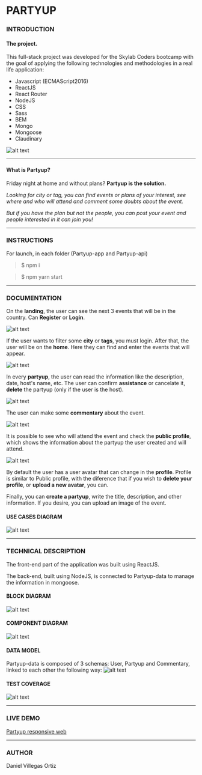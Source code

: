 # PARTYUP

### **INTRODUCTION**

####  **The project.**

This full-stack project was developed for the Skylab Coders bootcamp with the goal of applying the following technologies and methodologies in a real life application:

+ Javascript (ECMAScript2016)
+ ReactJS
+ React Router
+ NodeJS 
+ CSS
+ Sass
+ BEM
+ Mongo
+ Mongoose
+ Claudinary

![alt text](https://github.com/manuelbarzi/skylab-bootcamp-201807/raw/develop/staff/gerard-baste/jelzi/docs/images/slidesLogos.png "technologies")

---

####  **What is Partyup?**

Friday night at home and without plans? **Partyup is the solution.**

*Looking for city or tag, you can find events or plans of your interest, see where and who will attend and comment some doubts about the event.*

*But if you have the plan but not the people, you can post your event and people interested in it can join you!*

---

### **INSTRUCTIONS**

For launch, in each folder (Partyup-app and Partyup-api)

> $ npm i

> $ npm yarn start

---

### **DOCUMENTATION**

On the **landing**, the user can see the next 3 events that will be in the country. Can **Register** or **Login**.

![alt text](./landing.png "Landing")

If the user wants to filter some **city** or **tags**, you must login. After that, the user will be on the **home**. Here they can find and enter the events that will appear. 

![alt text](./home.png "home")

In every **partyup**, the user can read the information like the description, date, host's name, etc. The user can confirm **assistance** or cancelate it, **delete** the partyup (only if the user is the host).

![alt text](./event1.png "event")

The user can make some **commentary** about the event. 

![alt text](./event2.png "event")

It is possible to see who will attend the event and check the **public profile**, which shows the information about the partyup the user created and will attend.

![alt text](./profile.png "profile")

By default the user has a user avatar that can change in the **profile**. Profile is similar to Public profile, with the diference that if you wish to **delete your profile**, or **upload a new avatar**, you can.

Finally, you can **create a partyup**, write the title, description, and other information. If you desire, you can upload an image of the event.

#### **USE CASES DIAGRAM**
![alt text](./use_diagram.png "case diagram")

---

### **TECHNICAL DESCRIPTION**

The front-end part of the application was built using ReactJS. 

The back-end, built using NodeJS, is connected to  Partyup-data to manage the information in mongoose. 

#### **BLOCK DIAGRAM**
![alt text](./block_diagram.png "block diagram")


#### **COMPONENT DIAGRAM**
![alt text](./component_diagram.png "block diagram")

#### **DATA MODEL**
Partyup-data is composed of 3 schemas: User, Partyup and Commentary, linked to each other the following way: 
![alt text](./data_model.png "data model")

#### **TEST COVERAGE**

![alt text](./coverage.png "Logic coverage")

---

### **LIVE DEMO**

[Partyup responsive web](http://localhost:3000/#/ "Partyup")

---

### **AUTHOR**
Daniel Villegas Ortiz

